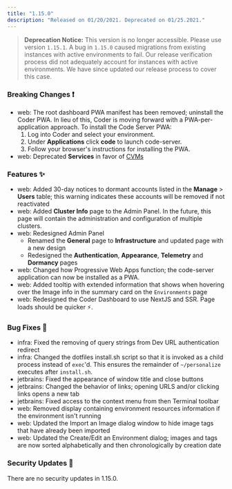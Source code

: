 ```yaml
---
title: "1.15.0"
description: "Released on 01/20/2021. Deprecated on 01/25.2021."
---
```


> **Deprecation Notice:** This version is no longer accessible. Please use
version `1.15.1`. A bug in `1.15.0` caused migrations from existing
instances with active environments to fail. Our release verification process
did not adequately account for instances with active environments. We have
since updated our release process to cover this case.

### Breaking Changes ❗

- web: The root dashboard PWA manifest has been removed; uninstall the
  Coder PWA. In lieu of this, Coder is moving forward with a PWA-per-application
  approach. To install the Code Server PWA:
  1. Log into Coder and select your environment.
  2. Under **Applications** click **code** to launch code-server.
  3. Follow your browser's instructions for installing the PWA.
- web: Deprecated **Services** in favor of [CVMs](../environments/cvms)

### Features ✨

- web: Added 30-day notices to dormant accounts listed in the **Manage** >
  **Users** table; this warning indicates these accounts will be removed if not
  reactivated
- web: Added **Cluster Info** page to the Admin Panel. In the future, this page
  will contain the administration and configuration of multiple clusters.
- web: Redesigned Admin Panel
  - Renamed the **General** page to **Infrastructure** and updated page with a
    new design
  - Redesigned the **Authentication**, **Appearance**, **Telemetry** and
    **Dormancy** pages
- web: Changed how Progressive Web Apps function; the code-server application
  can now be installed as a PWA.
- web: Added tooltip with extended information that shows when hovering over the
  Image info in the summary card on the `Environments` page
- web: Redesigned the Coder Dashboard to use NextJS and SSR. Page loads should
  be quicker ⚡.

### Bug Fixes 🐛

- infra: Fixed the removing of query strings from Dev URL authentication
  redirect
- infra: Changed the dotfiles install.sh script so that it is invoked as a child
  process instead of `exec`'d. This ensures the remainder of `~/personalize`
  executes after `install.sh`.
- jetbrains: Fixed the appearance of window title and close buttons
- jetbrains: Changed the behavior of links; opening URLS and/or clicking links
  opens a new tab
- jetbrains: Fixed access to the context menu from then Terminal toolbar
- web: Removed display containing environment resources information if the
  environment isn't running
- web: Updated the Import an Image dialog window to hide image tags that have
  already been imported
- web: Updated the Create/Edit an Environment dialog; images and tags are now
  sorted alphabetically and then chronologically by creation date

### Security Updates 🔐

There are no security updates in 1.15.0.
